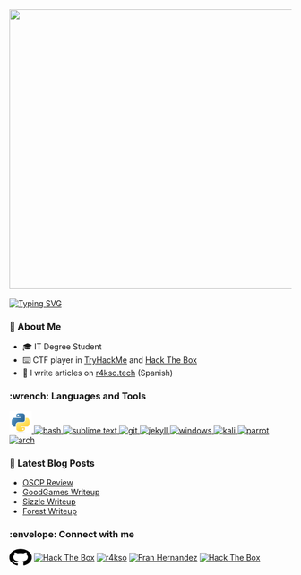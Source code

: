 <img src="https://github.com/xdann1/xDaNN1/blob/main/media/portada.jpg" height="500" width="1500">

<a href="https://git.io/typing-svg"><img src="https://readme-typing-svg.demolab.com?font=Alfa+Slab+One&size=25&pause=1000&color=A251F7&multiline=true&width=435&lines=I'm+r4kso;IT+Degree+Student+%7C+Pentester+wannabe+%7C+CTF+Player" alt="Typing SVG" /></a>

### :bust_in_silhouette: About Me
  
- :mortar_board: IT Degree Student
- :keyboard: CTF player in [TryHackMe](https://tryhackme.com/p/Rakso) and [Hack The Box](https://app.hackthebox.com/profile/472440) 
- :pencil: I write articles on [r4kso.tech](https://www.r4kso.tech/) (Spanish)

<h3 align="left">:wrench: Languages and Tools</h3>
<p align="left"> <a href="https://www.python.org" target="_blank" rel="noreferrer"> <img src="https://raw.githubusercontent.com/devicons/devicon/master/icons/python/python-original.svg" alt="python" width="40" height="40"/> </a> <a href="https://www.gnu.org/software/bash/" target="_blank" rel="noreferrer"> <img src="https://www.vectorlogo.zone/logos/gnu_bash/gnu_bash-icon.svg" alt="bash" width="40" height="40"/> </a> <a href="https://www.sublimetext.com/" target="_blank" rel="noreferrer"> <img src="https://raw.githubusercontent.com/get-icon/geticon/master/icons/sublime-text.svg" alt="sublime text" width="40" height="40"/> </a> <a href="https://git-scm.com/" target="_blank" rel="noreferrer"> <img src="https://www.vectorlogo.zone/logos/git-scm/git-scm-icon.svg" alt="git" width="40" height="40"/> </a> <a href="https://jekyllrb.com/" target="_blank" rel="noreferrer"> <img src="https://www.vectorlogo.zone/logos/jekyllrb/jekyllrb-icon.svg" alt="jekyll" width="40" height="40"/> </a> <a href="https://www.microsoft.com/es-es/software-download/windows10" target="_blank" rel="noreferrer"> <img src="https://raw.githubusercontent.com/get-icon/geticon/master/icons/microsoft-windows.svg" alt="windows" width="40" height="40"/> </a> <a href="https://www.kali.org/" target="_blank" rel="noreferrer"> <img src="https://raw.githubusercontent.com/get-icon/geticon/master/icons/kali-dragon-icon.svg" alt="kali" width="40" height="40"/> </a> <a href="https://www.parrotsec.org/" target="_blank" rel="noreferrer"> <img src="https://camo.githubusercontent.com/af00af6c9fb1a489d43d0d5b5f127a8a0146be37ffad59ee9b959d7f4e130297/68747470733a2f2f706172726f747365632e6f72672f66617669636f6e2e706e67" alt="parrot" width="40" height="40"/> </a> <a href="https://archlinux.org/" target="_blank" rel="noreferrer"> <img src="https://raw.githubusercontent.com/get-icon/geticon/master/icons/archlinux.svg" alt="arch" width="40" height="40"/> </a> </p>

### :closed_book: Latest Blog Posts
<!-- BLOG-POST-LIST:START -->
- [OSCP Review](https://xdann1.github.io/posts/oscp-review/)
- [GoodGames Writeup](https://xdann1.github.io/posts/writeup-goodgames/)
- [Sizzle Writeup](https://xdann1.github.io/posts/writeup-sizzle/)
- [Forest Writeup](https://xdann1.github.io/posts/writeup-forest/)
<!-- BLOG-POST-LIST:END -->

<h3 align="left">:envelope: Connect with me</h3>
<p align="left">
<a href="https://github.com/r4kso" target="blank"><img align="center" src="https://raw.githubusercontent.com/FedericoManzano/bodystyle-iconos/master/svg/bs-github.svg" alt="r4kso" height="30" width="40" /></a>
<a href="https://discord.com/users/r4kso#5018" target="blank"><img align="center" src="https://cdn.jsdelivr.net/npm/simple-icons@3.1.0/icons/discord.svg" alt="Hack The Box" height="30" width="40" /></a>
<a href="https://twitter.com/notaboutfran" target="blank"><img align="center" src="https://raw.githubusercontent.com/rahuldkjain/github-profile-readme-generator/master/src/images/icons/Social/twitter.svg" alt="r4kso" height="30" width="40" /></a>
<a href="https://www.linkedin.com/in/franhernandezrizo/" target="blank"><img align="center" src="https://raw.githubusercontent.com/rahuldkjain/github-profile-readme-generator/master/src/images/icons/Social/linked-in-alt.svg" alt="Fran Hernandez" height="30" width="40" /></a>
<a href="https://app.hackthebox.com/profile/472440" target="blank"><img align="center" src="https://avatars.githubusercontent.com/u/31746234?s=200&v=4" alt="Hack The Box" height="30" width="40" /></a>
</p>
